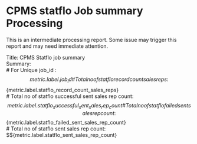 # CPMS statflo Job summary Processing  
This is an intermediate processing report. Some issue may trigger this report and may need immediate attention.  
  
Title: CPMS Statflo job summary  
Summary:  
\# For Unique job_id : $${metric.label.job_id}  
\# Total no of statflo record count sales reps: $${metric.label.statflo_record_count_sales_reps}  
\# Total no of statflo successful sent sales rep count: $${metric.label.statflo_successful_sent_sales_rep_count}  
\# Total no of statflo failed sent sales rep count: $${metric.label.statflo_failed_sent_sales_rep_count}  
\# Total no of statflo sent sales rep count: $${metric.label.statflo_sent_sales_rep_count}  